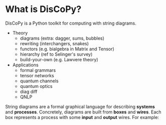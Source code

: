 # What is DisCoPy?

DisCoPy is a Python toolkit for computing with string diagrams.

* Theory
  - diagrams (extra: dagger, sums, bubbles)
  - rewriting (interchangers, snakes)
  - functors (e.g. bialgebra in Matrix and Tensor)
  - hierarchy (ref to Selinger's survey)
  - build-your-own (e.g. Lawvere theory)
* Applications
  - formal grammars
  - tensor networks
  - quantum channels
  - quantum optics
  - diag diff
  - QNLP

String diagrams are a formal graphical language for describing **systems** and **processes**.
Concretely, diagrams are built from **boxes** and **wires**.
Each box represents a process with some **input** and **output** wires.
For example:
